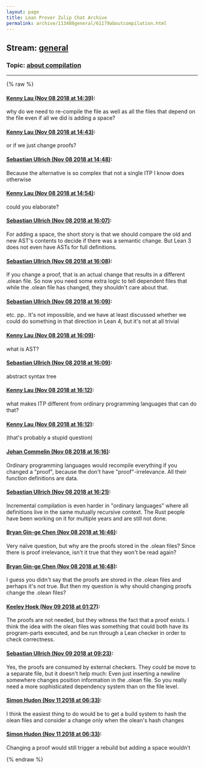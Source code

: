 ```yaml
---
layout: page
title: Lean Prover Zulip Chat Archive 
permalink: archive/113488general/61179aboutcompilation.html
---
```


## Stream: [general](index.html)
### Topic: [about compilation](61179aboutcompilation.html)

---


{% raw %}
#### [ Kenny Lau (Nov 08 2018 at 14:39)](https://leanprover.zulipchat.com/#narrow/stream/113488-general/topic/about%20compilation/near/147299477):
<p>why do we need to re-compile the file as well as all the files that depend on the file even if all we did is adding a space?</p>

#### [ Kenny Lau (Nov 08 2018 at 14:43)](https://leanprover.zulipchat.com/#narrow/stream/113488-general/topic/about%20compilation/near/147299709):
<p>or if we just change proofs?</p>

#### [ Sebastian Ullrich (Nov 08 2018 at 14:48)](https://leanprover.zulipchat.com/#narrow/stream/113488-general/topic/about%20compilation/near/147300005):
<p>Because the alternative is so complex that not a single ITP I know does otherwise</p>

#### [ Kenny Lau (Nov 08 2018 at 14:54)](https://leanprover.zulipchat.com/#narrow/stream/113488-general/topic/about%20compilation/near/147300301):
<p>could you elaborate?</p>

#### [ Sebastian Ullrich (Nov 08 2018 at 16:07)](https://leanprover.zulipchat.com/#narrow/stream/113488-general/topic/about%20compilation/near/147305164):
<p>For adding a space, the short story is that we should compare the old and new AST's contents to decide if there was a semantic change. But Lean 3 does not even have ASTs for full definitions.</p>

#### [ Sebastian Ullrich (Nov 08 2018 at 16:08)](https://leanprover.zulipchat.com/#narrow/stream/113488-general/topic/about%20compilation/near/147305250):
<p>If you change a proof, that is an actual change that results in a different .olean file. So now you need some extra logic to tell dependent files that while the .olean file has changed, they shouldn't care about that.</p>

#### [ Sebastian Ullrich (Nov 08 2018 at 16:09)](https://leanprover.zulipchat.com/#narrow/stream/113488-general/topic/about%20compilation/near/147305300):
<p>etc. pp.. It's not impossible, and we have at least discussed whether we could do something in that direction in Lean 4, but it's not at all trivial</p>

#### [ Kenny Lau (Nov 08 2018 at 16:09)](https://leanprover.zulipchat.com/#narrow/stream/113488-general/topic/about%20compilation/near/147305319):
<p>what is AST?</p>

#### [ Sebastian Ullrich (Nov 08 2018 at 16:09)](https://leanprover.zulipchat.com/#narrow/stream/113488-general/topic/about%20compilation/near/147305325):
<p>abstract syntax tree</p>

#### [ Kenny Lau (Nov 08 2018 at 16:12)](https://leanprover.zulipchat.com/#narrow/stream/113488-general/topic/about%20compilation/near/147305521):
<p>what makes ITP different from ordinary programming languages that can do that?</p>

#### [ Kenny Lau (Nov 08 2018 at 16:12)](https://leanprover.zulipchat.com/#narrow/stream/113488-general/topic/about%20compilation/near/147305525):
<p>(that's probably a stupid question)</p>

#### [ Johan Commelin (Nov 08 2018 at 16:16)](https://leanprover.zulipchat.com/#narrow/stream/113488-general/topic/about%20compilation/near/147305750):
<p>Ordinary programming languages would recompile everything if you changed a "proof", because the don't have "proof"-irrelevance. All their function definitions are data.</p>

#### [ Sebastian Ullrich (Nov 08 2018 at 16:21)](https://leanprover.zulipchat.com/#narrow/stream/113488-general/topic/about%20compilation/near/147306095):
<p>Incremental compilation is even harder in "ordinary languages" where all definitions live in the same mutually recursive context. The Rust people have been working on it for multiple years and are still not done.</p>

#### [ Bryan Gin-ge Chen (Nov 08 2018 at 16:46)](https://leanprover.zulipchat.com/#narrow/stream/113488-general/topic/about%20compilation/near/147307938):
<p>Very naïve question, but why are the proofs stored in the .olean files? Since there is proof irrelevance, isn't it true that they won't be read again?</p>

#### [ Bryan Gin-ge Chen (Nov 08 2018 at 16:48)](https://leanprover.zulipchat.com/#narrow/stream/113488-general/topic/about%20compilation/near/147308007):
<p>I guess you didn't say that the proofs are stored in the .olean files and perhaps it's not true. But then my question is why should changing proofs change the .olean files?</p>

#### [ Keeley Hoek (Nov 09 2018 at 01:27)](https://leanprover.zulipchat.com/#narrow/stream/113488-general/topic/about%20compilation/near/147340884):
<p>The proofs are not needed, but they witness the fact that a proof exists. I think the idea with the olean files was something that could both have its program-parts executed, and be run through a Lean checker in order to check correctness.</p>

#### [ Sebastian Ullrich (Nov 09 2018 at 09:23)](https://leanprover.zulipchat.com/#narrow/stream/113488-general/topic/about%20compilation/near/147357737):
<p>Yes, the proofs are consumed by external checkers. They could be move to a separate file, but it doesn't help much: Even just inserting a newline somewhere changes position information in the .olean file. So you really need a more sophisticated dependency system than on the file level.</p>

#### [ Simon Hudon (Nov 11 2018 at 06:33)](https://leanprover.zulipchat.com/#narrow/stream/113488-general/topic/about%20compilation/near/147464338):
<p>I think the easiest thing to do would be to get a build system to hash the olean files and consider a change only when the olean's hash changes</p>

#### [ Simon Hudon (Nov 11 2018 at 06:33)](https://leanprover.zulipchat.com/#narrow/stream/113488-general/topic/about%20compilation/near/147464339):
<p>Changing a proof would still trigger a rebuild but adding a space wouldn't</p>


{% endraw %}
